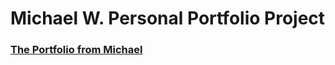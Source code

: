 # Michael W. Personal Portfolio Project

### [The Portfolio from Michael](https://a-blackw-d0w.github.io/project-portfolio/)